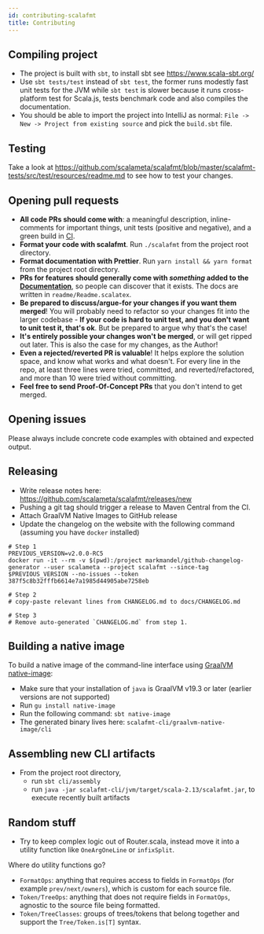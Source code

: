 ```yaml
---
id: contributing-scalafmt
title: Contributing
---
```


## Compiling project

- The project is built with `sbt`, to install sbt see https://www.scala-sbt.org/
- Use `sbt tests/test` instead of `sbt test`, the former runs modestly fast unit
  tests for the JVM while `sbt test` is slower because it runs cross-platform
  test for Scala.js, tests benchmark code and also compiles the documentation.
- You should be able to import the project into IntelliJ as normal:
  `File -> New -> Project from existing source` and pick the `build.sbt` file.

## Testing

Take a look at https://github.com/scalameta/scalafmt/blob/master/scalafmt-tests/src/test/resources/readme.md to see how to test your changes.

## Opening pull requests

- **All code PRs should come with**: a meaningful description, inline-comments
  for important things, unit tests (positive and negative), and a green build in
  [CI](https://travis-ci.org/scalameta/scalafmt).
- **Format your code with scalafmt**. Run `./scalafmt` from the project root
  directory.
- **Format documentation with Prettier**. Run `yarn install && yarn format`
  from the project root directory.
- **PRs for features should generally come with _something_ added to the
  [Documentation](https://scalameta.org/scalafmt)**, so people can discover that
  it exists. The docs are written in `readme/Readme.scalatex`.
- **Be prepared to discuss/argue-for your changes if you want them merged**! You
  will probably need to refactor so your changes fit into the larger codebase -
  **If your code is hard to unit test, and you don't want to unit test it,
  that's ok**. But be prepared to argue why that's the case!
- **It's entirely possible your changes won't be merged**, or will get ripped
  out later. This is also the case for my changes, as the Author!
- **Even a rejected/reverted PR is valuable**! It helps explore the solution
  space, and know what works and what doesn't. For every line in the repo, at
  least three lines were tried, committed, and reverted/refactored, and more
  than 10 were tried without committing.
- **Feel free to send Proof-Of-Concept PRs** that you don't intend to get
  merged.

## Opening issues

Please always include concrete code examples with obtained and expected output.

## Releasing

- Write release notes here: https://github.com/scalameta/scalafmt/releases/new
- Pushing a git tag should trigger a release to Maven Central from the CI.
- Attach GraalVM Native Images to GitHub release
- Update the changelog on the website with the following command (assuming you
  have `docker` installed)

```
# Step 1
PREVIOUS_VERSION=v2.0.0-RC5
docker run -it --rm -v $(pwd):/project markmandel/github-changelog-generator --user scalameta --project scalafmt --since-tag $PREVIOUS_VERSION --no-issues --token 387f5c8b32fffb6614e7a1985d44905abe7258eb

# Step 2
# copy-paste relevant lines from CHANGELOG.md to docs/CHANGELOG.md

# Step 3
# Remove auto-generated `CHANGELOG.md` from step 1.
```

## Building a native image

To build a native image of the command-line interface using
[GraalVM native-image](https://www.graalvm.org/docs/reference-manual/native-image/):

- Make sure that your installation of `java` is GraalVM v19.3 or later (earlier
  versions are not supported)
- Run `gu install native-image`
- Run the following command: `sbt native-image`
- The generated binary lives here: `scalafmt-cli/graalvm-native-image/cli`

## Assembling new CLI artifacts

- From the project root directory,
  - run `sbt cli/assembly`
  - run `java -jar scalafmt-cli/jvm/target/scala-2.13/scalafmt.jar`, to execute recently built artifacts

## Random stuff

- Try to keep complex logic out of Router.scala, instead move it into a utility
  function like `OneArgOneLine` or `infixSplit`.

Where do utility functions go?

- `FormatOps`: anything that requires access to fields in `FormatOps` (for
  example `prev/next/owners`), which is custom for each source file.
- `Token/TreeOps`: anything that does not require fields in `FormatOps`,
  agnostic to the source file being formatted.
- `Token/TreeClasses`: groups of trees/tokens that belong together and support
  the `Tree/Token.is[T]` syntax.
